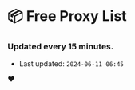 # :package: Free Proxy List
### Updated every 15 minutes.

- Last updated: `2024-06-11 06:45`

:heart:
